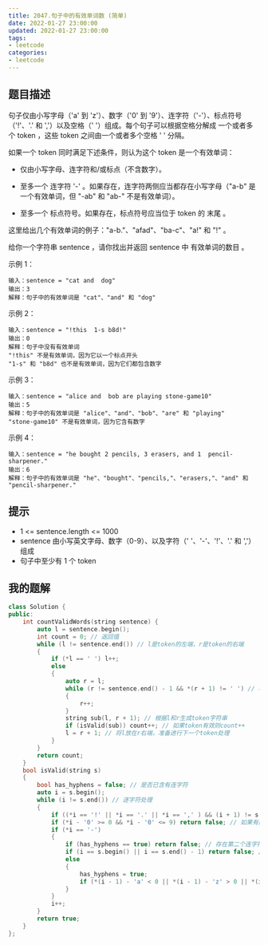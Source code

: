 ```yaml
---
title: 2047.句子中的有效单词数 (简单)
date: 2022-01-27 23:00:00
updated: 2022-01-27 23:00:00
tags:
- leetcode
categories:
- leetcode
---
```


## 题目描述

句子仅由小写字母（'a' 到 'z'）、数字（'0' 到 '9'）、连字符（'-'）、标点符号（'!'、'.' 和 ','）以及空格（' '）组成。每个句子可以根据空格分解成 一个或者多个 token ，这些 token 之间由一个或者多个空格 ' ' 分隔。

如果一个 token 同时满足下述条件，则认为这个 token 是一个有效单词：

+ 仅由小写字母、连字符和/或标点（不含数字）。

+ 至多一个 连字符 '-' 。如果存在，连字符两侧应当都存在小写字母（"a-b" 是一个有效单词，但 "-ab" 和 "ab-" 不是有效单词）。
+ 至多一个 标点符号。如果存在，标点符号应当位于 token 的 末尾 。



这里给出几个有效单词的例子："a-b."、"afad"、"ba-c"、"a!" 和 "!" 。

给你一个字符串 sentence ，请你找出并返回 sentence 中 有效单词的数目 。

 

示例 1：

```
输入：sentence = "cat and  dog"
输出：3
解释：句子中的有效单词是 "cat"、"and" 和 "dog"
```

示例 2：

```
输入：sentence = "!this  1-s b8d!"
输出：0
解释：句子中没有有效单词
"!this" 不是有效单词，因为它以一个标点开头
"1-s" 和 "b8d" 也不是有效单词，因为它们都包含数字
```

示例 3：

```
输入：sentence = "alice and  bob are playing stone-game10"
输出：5
解释：句子中的有效单词是 "alice"、"and"、"bob"、"are" 和 "playing"
"stone-game10" 不是有效单词，因为它含有数字
```

示例 4：

```
输入：sentence = "he bought 2 pencils, 3 erasers, and 1  pencil-sharpener."
输出：6
解释：句子中的有效单词是 "he"、"bought"、"pencils,"、"erasers,"、"and" 和 "pencil-sharpener."
```

## 提示

+ 1 <= sentence.length <= 1000
+ sentence 由小写英文字母、数字（0-9）、以及字符（' '、'-'、'!'、'.' 和 ','）组成
+ 句子中至少有 1 个 token

## 我的题解

```c++
class Solution {
public:
    int countValidWords(string sentence) {
        auto l = sentence.begin();
        int count = 0; // 返回值
        while (l != sentence.end()) // l是token的左端，r是token的右端
        {
            if (*l == ' ') l++;
            else
            {
                auto r = l;
                while (r != sentence.end() - 1 && *(r + 1) != ' ') // 将r定位在token的右端
                {
                    r++;
                }
                string sub(l, r + 1); // 根据l和r生成token字符串
                if (isValid(sub)) count++; // 如果token有效则count++
                l = r + 1; // 将l放在r右端，准备进行下一个token处理
            }
        }
        return count;
    }
    bool isValid(string s)
    {
        bool has_hyphens = false; // 是否已含有连字符
        auto i = s.begin();
        while (i != s.end()) // 逐字符处理
        {
            if ((*i == '!' || *i == '.' || *i == ',' ) && (i + 1) != s.end()) return false; // 如果标点不在末尾则无效
            if (*i - '0' >= 0 && *i - '0' <= 9) return false; // 如果有数字则无效
            if (*i == '-')
            {
                if (has_hyphens == true) return false; // 存在第二个连字符则无效
                if (i == s.begin() || i == s.end() - 1) return false; // 连字符位于首或尾则无效
                else
                {
                    has_hyphens = true;
                    if (*(i - 1) - 'a' < 0 || *(i - 1) - 'z' > 0 || *(i + 1) - 'a' < 0 || *(i + 1) - 'z' > 0) return false; // 不是小写字符则无效
                }
            }
            i++;
        }
        return true;
    }
};
```


